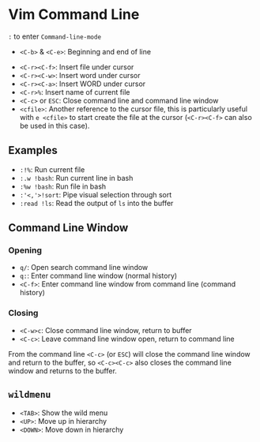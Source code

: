 # Vim Command Line

`:` to enter `Command-line-mode`

- `<C-b>` & `<C-e>`: Beginning and end of line
* `<C-r><C-f>`: Insert file under cursor
* `<C-r><C-w>`: Insert word under cursor
* `<C-r><C-a>`: Insert WORD under cursor
* `<C-r>%`: Insert name of current file
* `<C-c>` or `ESC`: Close command line and command line window
* `<cfile>`: Another reference to the cursor file, this is particularly useful with `e <cfile>` to start create the file at the cursor (`<C-r><C-f>` can also be used in this case).

## Examples

- `:!%`: Run current file
- `:.w !bash`: Run current line in bash
- `:%w !bash`: Run file in bash
- `:'<,'>!sort`: Pipe visual selection through sort
- `:read !ls`: Read the output of `ls` into the buffer

## Command Line Window

### Opening

- `q/`: Open search command line window
- `q:`: Enter command line window (normal history)
- `<C-f>`: Enter command line window from command line (command history)

### Closing

- `<C-w>c`: Close command line window, return to buffer
- `<C-c>`: Leave command line window open, return to command line

From the command line `<C-c>` (or `ESC`) will close the command line window and return to the buffer, so `<C-c><C-c>` also closes the command line window and returns to the buffer.

## `wildmenu`

- `<TAB>`: Show the wild menu
- `<UP>`: Move up in hierarchy
- `<DOWN>`: Move down in hierarchy
